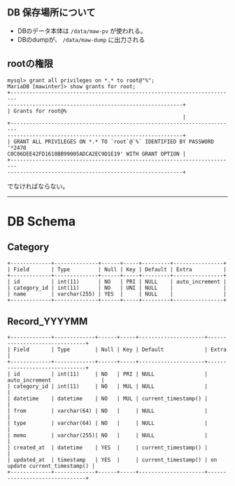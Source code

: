## DB 保存場所について
- DBのデータ本体は `/data/maw-pv` が使われる。
- DBのdumpが、 `/data/maw-dump` に出力される

## rootの権限
    mysql> grant all privileges on *.* to root@"%";
    MariaDB [mawinter]> show grants for root;
    +------------------------------------------------------------------------
    --------------------------------------------------------+
    | Grants for root@%                                                      
                                                            |
    +------------------------------------------------------------------------
    --------------------------------------------------------+
    | GRANT ALL PRIVILEGES ON *.* TO `root`@`%` IDENTIFIED BY PASSWORD '*2470
    C0C06DEE42FD1618BB99005ADCA2EC9D1E19' WITH GRANT OPTION |
    +------------------------------------------------------------------------
    --------------------------------------------------------+

でなければならない。

---
# DB Schema
## Category
    +-------------+--------------+------+-----+---------+----------------+
    | Field       | Type         | Null | Key | Default | Extra          |
    +-------------+--------------+------+-----+---------+----------------+
    | id          | int(11)      | NO   | PRI | NULL    | auto_increment |
    | category_id | int(11)      | NO   | UNI | NULL    |                |
    | name        | varchar(255) | YES  |     | NULL    |                |
    +-------------+--------------+------+-----+---------+----------------+


## Record_YYYYMM
    +-------------+-------------+------+-----+---------------------+-------------------------------+
    | Field       | Type        | Null | Key | Default             | Extra                         |
    +-------------+-------------+------+-----+---------------------+-------------------------------+
    | id          | int(11)     | NO   | PRI | NULL                | auto_increment                |
    | category_id | int(11)     | NO   | MUL | NULL                |                               |
    | datetime    | datetime    | NO   | MUL | current_timestamp() |                               |
    | from        | varchar(64) | NO   |     | NULL                |                               |
    | type        | varchar(64) | NO   |     | NULL                |                               |
    | memo        | varchar(255)| NO   |     | NULL                |                               |
    | created_at  | datetime    | YES  |     | current_timestamp() |                               |
    | updated_at  | timestamp   | YES  |     | current_timestamp() | on update current_timestamp() |
    +-------------+-------------+------+-----+---------------------+-------------------------------+


